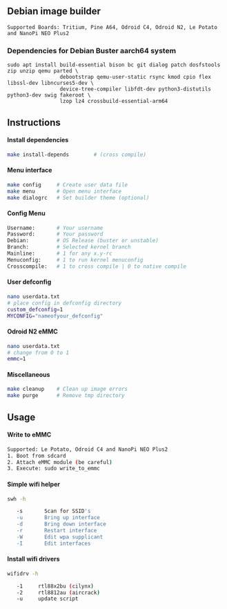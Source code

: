 ## Debian image builder

```
Supported Boards: Tritium, Pine A64, Odroid C4, Odroid N2, Le Potato and NanoPi NEO Plus2
```
### Dependencies for Debian Buster aarch64 system

```
sudo apt install build-essential bison bc git dialog patch dosfstools zip unzip qemu parted \ 
                 debootstrap qemu-user-static rsync kmod cpio flex libssl-dev libncurses5-dev \
                 device-tree-compiler libfdt-dev python3-distutils python3-dev swig fakeroot \
                 lzop lz4 crossbuild-essential-arm64
```
## Instructions

#### Install dependencies

```sh
make install-depends        # (cross compile)
```

#### Menu interface

```sh
make config     # Create user data file
make menu       # Open menu interface
make dialogrc   # Set builder theme (optional)
```
#### Config Menu

```sh
Username:       # Your username
Password:       # Your password
Debian:         # OS Release (buster or unstable)
Branch:         # Selected kernel branch
Mainline:       # 1 for any x.y-rc
Menuconfig:     # 1 to run kernel menuconfig
Crosscompile:   # 1 to cross compile | 0 to native compile
```
#### User defconfig
```sh
nano userdata.txt
# place config in defconfig directory
custom_defconfig=1
MYCONFIG="nameofyour_defconfig"
```
#### Odroid N2 eMMC
```sh
nano userdata.txt
# change from 0 to 1
emmc=1
```
#### Miscellaneous

```sh
make cleanup    # Clean up image errors
make purge      # Remove tmp directory
```

## Usage

#### Write to eMMC
```sh
Supported: Le Potato, Odroid C4 and NanoPi NEO Plus2
1. Boot from sdcard
2. Attach eMMC module (be careful)
3. Execute: sudo write_to_emmc
```
#### Simple wifi helper
```sh
swh -h

   -s       Scan for SSID's
   -u       Bring up interface
   -d       Bring down interface
   -r       Restart interface
   -W       Edit wpa supplicant
   -I       Edit interfaces
```

#### Install wifi drivers
```sh
wifidrv -h

   -1     rtl88x2bu (cilynx)
   -2     rtl8812au (aircrack)
   -u     update script

```


